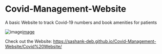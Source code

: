 # Covid-Management-Website
A basic Website to track Covid-19 numbers and book amenities for patients

![image](https://user-images.githubusercontent.com/69194538/128356543-1c84c56e-2397-421c-af44-356da2b030b5.png)[image](https://user-images.githubusercontent.com/69194538/128356480-85ea888f-5da5-41b6-b20c-9b85d60c5bd4.png)


Check out the Website:
https://sashank-deb.github.io/Covid-Management-Website/Covid%20Website/
